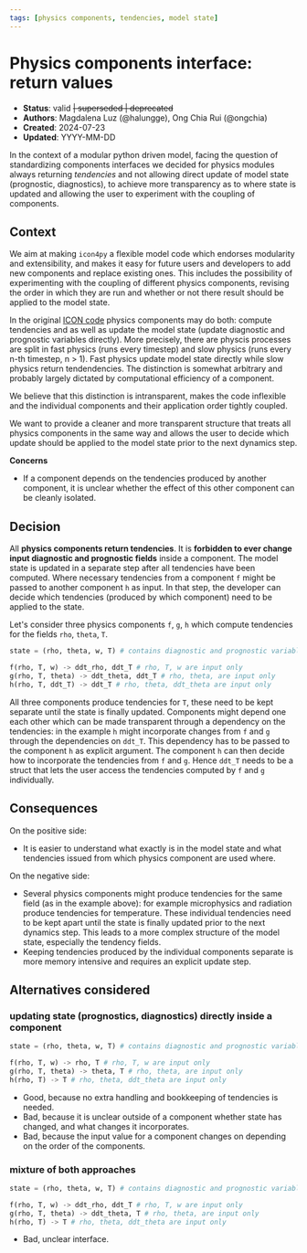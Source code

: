 ```yaml
---
tags: [physics components, tendencies, model state]
---
```


# Physics components interface: return values

- **Status**: valid ~~| superseded | deprecated~~
- **Authors**: Magdalena Luz (@halungge), Ong Chia Rui (@ongchia)
- **Created**: 2024-07-23
- **Updated**: YYYY-MM-DD

In the context of a modular python driven model, facing the question of standardizing components interfaces
we decided for physics modules always returning *tendencies* and 
not allowing direct update of model state (prognostic, diagnostics), to achieve more transparency as to where state is updated and allowing the user to experiment
with the coupling of components.

## Context
We aim at making `icon4py` a flexible model code which endorses modularity and extensibility, and makes it
easy for future users and developers to add new components and replace existing ones. This includes the 
possibility of experimenting with the coupling of different physics components, revising 
the order in which they are run and whether or not there result should be applied to the model state.

In the original [ICON code](https://gitlab.dkrz.de/icon/icon-model) physics components may do both: compute tendencies and as well as
update the model state (update diagnostic and prognostic variables directly). More precisely, there are physcis
processes are split in fast physics (runs every timestep) and slow physics (runs every n-th timestep, n > 1). Fast physics update model state directly
while slow physics return tendendencies. The distinction is somewhat arbitrary and probably largely dictated by
computational efficiency of a component. 

We believe that this distinction is intransparent, makes the code inflexible and the individual components and their application order tightly coupled.

We want to provide a cleaner and more transparent structure that treats all physics components in the same way and allows
the user to decide which update should be applied to the model state prior to the next dynamics step.

**Concerns**

- If a component depends on the tendencies produced by another component, it is unclear whether the effect of this other component 
can be cleanly isolated.



## Decision

All **physics components return tendencies**. It is **forbidden to ever change input diagnostic and prognostic 
fields** inside a component. The model state is updated in a separate step after all tendencies have been computed. Where necessary
tendencies from a component `f` might be passed to another component `h` as input.
In that step, the developer can decide which tendencies (produced by which component) need to be applied to the state.

Let's consider three physics components `f`, `g`, `h` which compute tendencies for the fields `rho`, `theta`, `T`.

```python
state = (rho, theta, w, T) # contains diagnostic and prognostic variables at time t

f(rho, T, w) -> ddt_rho, ddt_T # rho, T, w are input only
g(rho, T, theta) -> ddt_theta, ddt_T # rho, theta, are input only
h(rho, T, ddt_T) -> ddt_T # rho, theta, ddt_theta are input only

```
All three components produce tendencies for `T`, these need to be kept separate until the state is finally updated.
Components might depend one each other which can be made transparent through a dependency on the tendencies: in the example 
`h` might incorporate changes from `f` and `g` through the dependencies on `ddt_T`. This dependency has to be passed to the component `h` as
explicit argument. The component `h` can then decide how to incorporate the tendencies from `f` and `g`.
Hence `ddt_T` needs to be a struct that lets the user access the tendencies computed by `f` and `g` individually.


## Consequences

On the positive side:
- It is easier to understand what exactly is in the model state and what tendencies issued from which
physics component are used where.

On the negative side: 
- Several physics components might produce tendencies for the same field (as in the example above): for example microphysics and radiation
produce tendencies for temperature. These individual tendencies need to be kept apart until the state is finally updated
prior to the next dynamics step. This leads to a more complex structure of the model state, especially the tendency fields.
- Keeping tendencies produced by the individual components separate is more memory intensive
and requires an explicit update step.

## Alternatives considered

### updating state (prognostics, diagnostics) directly inside a component


```python
state = (rho, theta, w, T) # contains diagnostic and prognostic variables at time t

f(rho, T, w) -> rho, T # rho, T, w are input only
g(rho, T, theta) -> theta, T # rho, theta, are input only
h(rho, T) -> T # rho, theta, ddt_theta are input only
```
- Good, because no extra handling and bookkeeping of tendencies is needed.
- Bad, because it is unclear outside of a component whether state has changed, and what changes it incorporates.
- Bad, because the input value for a component changes on depending on the order of the components.

### mixture of both approaches

```python
state = (rho, theta, w, T) # contains diagnostic and prognostic variables at time t

f(rho, T, w) -> ddt_rho, ddt_T # rho, T, w are input only
g(rho, T, theta) -> ddt_theta, T # rho, theta, are input only
h(rho, T) -> T # rho, theta, ddt_theta are input only
```

- Bad, unclear interface.
